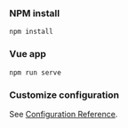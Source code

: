 ### NPM install
```
npm install
```
### Vue app
```
npm run serve
```

### Customize configuration
See [Configuration Reference](https://cli.vuejs.org/config/).
